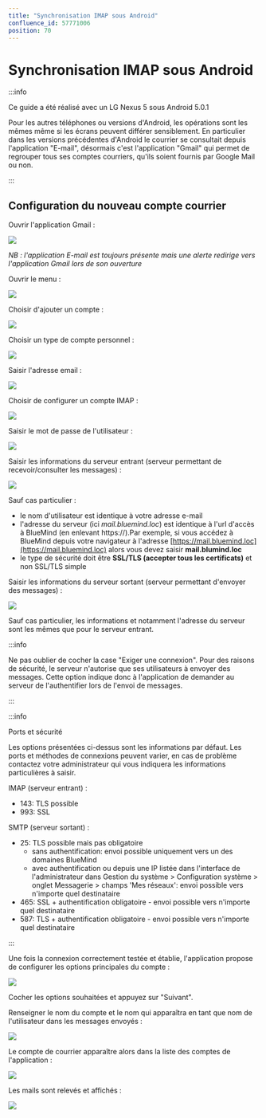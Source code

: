 ```yaml
---
title: "Synchronisation IMAP sous Android"
confluence_id: 57771006
position: 70
---
```

# Synchronisation IMAP sous Android


:::info

Ce guide a été réalisé avec un LG Nexus 5 sous Android 5.0.1

Pour les autres téléphones ou versions d'Android, les opérations sont les mêmes même si les écrans peuvent différer sensiblement. En particulier dans les versions précédentes d'Android le courrier se consultait depuis l'application "E-mail", désormais c'est l'application "Gmail" qui permet de regrouper tous ses comptes courriers, qu'ils soient fournis par Google Mail ou non.

:::


## Configuration du nouveau compte courrier

Ouvrir l'application Gmail :

![](../../../attachments/57771006/57771033.png)

*NB : l'application E-mail est toujours présente mais une alerte redirige vers l'application Gmail lors de son ouverture*

Ouvrir le menu :

![](../../../attachments/57771006/57771032.png)

Choisir d'ajouter un compte :

![](../../../attachments/57771006/57771031.png)

Choisir un type de compte personnel :

![](../../../attachments/57771006/57771030.png)

Saisir l'adresse email :

![](../../../attachments/57771006/57771029.png)

Choisir de configurer un compte IMAP :

![](../../../attachments/57771006/57771028.png)

Saisir le mot de passe de l'utilisateur :

![](../../../attachments/57771006/57771027.png)

Saisir les informations du serveur entrant (serveur permettant de recevoir/consulter les messages) :

![](../../../attachments/57771006/57771026.png)

Sauf cas particulier :

- le nom d'utilisateur est identique à votre adresse e-mail
- l'adresse du serveur (ici *mail.bluemind.loc*) est identique à l'url d'accès à BlueMind (en enlevant https://).Par exemple, si vous accédez à BlueMind depuis votre navigateur à l'adresse [https://mail.bluemind.loc](https://mail.bluemind.loc) alors vous devez saisir **mail.blumind.loc**
- le type de sécurité doit être **SSL/TLS (accepter tous les certificats)** et non SSL/TLS simple


Saisir les informations du serveur sortant (serveur permettant d'envoyer des messages) :

![](../../../attachments/57771006/57771025.png)

Sauf cas particulier, les informations et notamment l'adresse du serveur sont les mêmes que pour le serveur entrant.


:::info

Ne pas oublier de cocher la case "Exiger une connexion".
Pour des raisons de sécurité, le serveur n'autorise que ses utilisateurs à envoyer des messages. Cette option indique donc à l'application de demander au serveur de l'authentifier lors de l'envoi de messages.

:::


:::info

Ports et sécurité

Les options présentées ci-dessus sont les informations par défaut. Les ports et méthodes de connexions peuvent varier, en cas de problème contactez votre administrateur qui vous indiquera les informations particulières à saisir.

IMAP (serveur entrant) :

- 143: TLS possible
- 993: SSL


SMTP (serveur sortant) :

- 25: TLS possible mais pas obligatoire
    - sans authentification: envoi possible uniquement vers un des domaines BlueMind
    - avec authentification ou depuis une IP listée dans l'interface de l'administrateur dans Gestion du système > Configuration système > onglet Messagerie > champs 'Mes réseaux': envoi possible vers n'importe quel destinataire
- 465: SSL + authentification obligatoire - envoi possible vers n'importe quel destinataire
- 587: TLS + authentification obligatoire - envoi possible vers n'importe quel destinataire


:::

Une fois la connexion correctement testée et établie, l'application propose de configurer les options principales du compte :

![](../../../attachments/57771006/57771024.png)

Cocher les options souhaitées et appuyez sur "Suivant".

Renseigner le nom du compte et le nom qui apparaîtra en tant que nom de l'utilisateur dans les messages envoyés :

![](../../../attachments/57771006/57771023.png)

Le compte de courrier apparaître alors dans la liste des comptes de l'application :

![](../../../attachments/57771006/57771022.png)

Les mails sont relevés et affichés :

![](../../../attachments/57771006/57771021.png)


 

 

 

 

 

 

